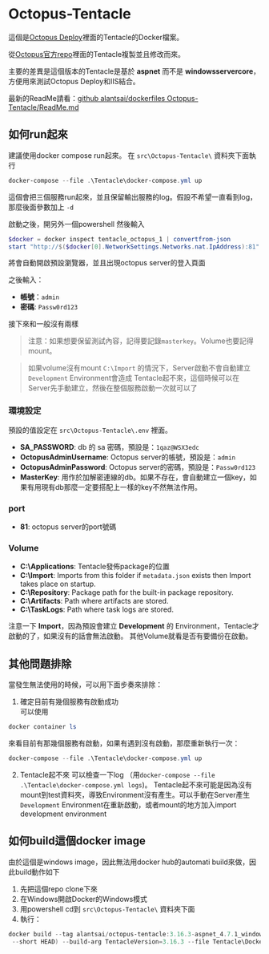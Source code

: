 # Octopus-Tentacle

這個是[Octopus Deploy](https://octopus.com/)裡面的Tentacle的Docker檔案。

從[Octopus官方repo](https://github.com/OctopusDeploy/Octopus-Docker)裡面的Tentacle複製並且修改而來。

主要的差異是這個版本的Tentacle是基於 **aspnet** 而不是 **windowsservercore**，方便用來測試Octopus Deploy和IIS結合。

最新的ReadMe請看：[github alantsai/dockerfiles Octopus-Tentacle/ReadMe.md](https://github.com/alantsai/dockerfiles/blob/master/src/Octopus-Tentacle/README.md)

## 如何run起來

建議使用docker compose run起來。
在 `src\Octopus-Tentacle\` 資料夾下面執行

```powershell
docker-compose --file .\Tentacle\docker-compose.yml up
```

這個會把三個服務run起來，並且保留輸出服務的log。假設不希望一直看到log，那麼後面參數加上 `-d`

啟動之後，開另外一個powershell 然後輸入
```powershell
$docker = docker inspect tentacle_octopus_1 | convertfrom-json
start "http://$($docker[0].NetworkSettings.Networks.nat.IpAddress):81"
```

將會自動開啟預設瀏覽器，並且出現octopus server的登入頁面

之後輸入：
- **帳號**：`admin`
- **密碼**: `Passw0rd123`

接下來和一般沒有兩樣

> 注意：如果想要保留測試內容，記得要記錄`masterkey`。Volume也要記得mount。

> 如果volume沒有mount `C:\Import` 的情況下，Server啟動不會自動建立 `Development` Environment會造成 Tentacle起不來，這個時候可以在Server先手動建立，然後在整個服務啟動一次就可以了

### 環境設定

預設的值設定在 `src\Octopus-Tentacle\.env` 裡面。

- **SA_PASSWORD**: db 的 sa 密碼，預設是：`1qaz@WSX3edc`
- **OctopusAdminUsername**: Octopus server的帳號，預設是：`admin`
- **OctopusAdminPassword**: Octopus server的密碼，預設是：`Passw0rd123`
- **MasterKey**: 用作於加解密連線的db。如果不存在，會自動建立一個key，如果有用現有db那麼一定要搭配上一樣的key不然無法作用。

### port

- **81**: octopus server的port號碼

### Volume

- **C:\Applications**: Tentacle發佈package的位置
- **C:\Import**: Imports from this folder if `metadata.json` exists then Import takes place on startup.
- **C:\Repository**: Package path for the built-in package repository.
- **C:\Artifacts**: Path where artifacts are stored.
- **C:\TaskLogs**: Path where task logs are stored.

注意一下 **Import**，因為預設會建立 **Development** 的 Environment，Tentacle才啟動的了，如果沒有的話會無法啟動。
其他Volume就看是否有要備份在啟動。

## 其他問題排除

當發生無法使用的時候，可以用下面步奏來排除：
1. 確定目前有幾個服務有啟動成功  
可以使用  
```powershell
docker container ls
```
來看目前有那幾個服務有啟動，如果有遇到沒有啟動，那麼重新執行一次：
```powershell
docker-compose --file .\Tentacle\docker-compose.yml up
```

2. Tentacle起不來
可以檢查一下log （用`docker-compose --file .\Tentacle\docker-compose.yml logs`)。
Tentacle起不來可能是因為沒有mount到test資料夾，導致Environment沒有產生。可以手動在Server產生`Development` Environment在重新啟動，或者mount的地方加入import development environment

## 如何build這個docker image

由於這個是windows image，因此無法用docker hub的automati build來做，因此build動作如下

1. 先把這個repo clone下來
2. 在Windows開啟Docker的Windows模式
3. 用powershell cd到 `src\Octopus-Tentacle\` 資料夾下面
4. 執行：  
```powershell
docker build --tag alantsai/octopus-tentacle:3.16.3-aspnet_4.7.1_windowsservercore_ltsc2016 --build-arg BUILD_DATE=$(date -u +"%Y-%m-%dT%H:%M:%SZ") --build-arg VCS_REF=$(git rev-parse
 --short HEAD) --build-arg TentacleVersion=3.16.3 --file Tentacle\Dockerfile .
 ```